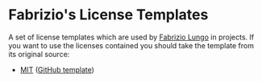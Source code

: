 # Fabrizio's License Templates

A set of license templates which are used by [Fabrizio Lungo](http://flu.ng/o) in projects. If you want to use the licenses contained you should take the template from its original source:

- [MIT](https://opensource.org/licenses/MIT) ([GitHub template](https://github.com/licenses/license-templates/blob/master/templates/mit.txt))

